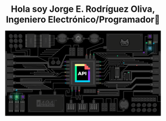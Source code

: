 <body>
    <h1 align="center">Hola soy Jorge E. Rodríguez Oliva, Ingeniero Electrónico/Programador👋</h1>
    <img align="center" src="img/yo.gif" />
</body>


